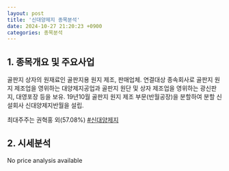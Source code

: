 ```yaml
---
layout: post
title: '신대양제지 종목분석'
date: 2024-10-27 21:20:23 +0900
categories: 종목분석
---
```


## 1. 종목개요 및 주요사업

골판지 상자의 원재료인 골판지용 원지 제조, 판매업체. 연결대상 종속회사로 골판지 원지 제조업을 영위하는 대양제지공업과 골판지 원단 및 상자 제조업을 영위하는 광신판지, 대영포장 등을 보유. 19년10월 골판지 원지 제조 부문(반월공장)을 분할하여 분할 신설회사 신대양제지반월을 설립.

최대주주는 권혁홍 외(57.08%)
[#신대양제지](#)

## 2. 시세분석

No price analysis available
